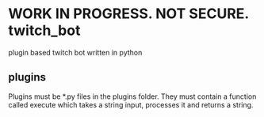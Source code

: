 # WORK IN PROGRESS. NOT SECURE. twitch_bot
plugin based twitch bot written in python

## plugins
Plugins must be *.py files in the plugins folder.
They must contain a function called execute
which takes a string input, processes it
and returns a string.
